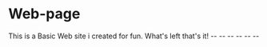 # Web-page
This is a Basic Web site i created for fun.
What's left that's it!  -_-
-_-
-_-
-_-
-_-
-_-
